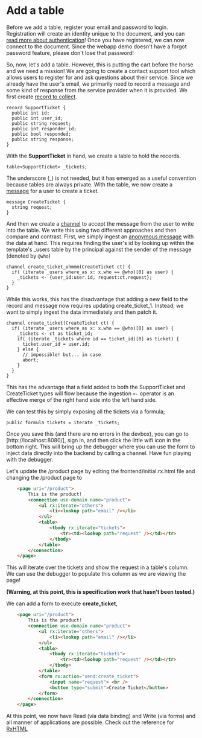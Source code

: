 # Add a table

Before we add a table, register your email and password to login. Registration will create an identity unique to the document, and you can [read more about authentication](/reference/auth.md#document)! Once you have registered, we can now connect to the document. Since the webapp demo doesn't have a forgot password feature, please don't lose that password!

So, now, let's add a table. However, this is putting the cart before the horse and we need a mission!
We are going to create a contact support tool which allows users to register for and ask questions about their service.
Since we already have the user's email, we primarily need to record a message and some kind of response from the service provider when it is provided.
We first create [record to collect](/guide/records.md).

```adama
record SupportTicket {
  public int id;
  public int user_id;
  public string request;
  public int responder_id;
  public bool responded;
  public string response;
}
```

With the **SupportTicket** in hand, we create a table to hold the records.

```adama
table<SupportTicket> _tickets;
```

The underscore (_) is not needed, but it has emerged as a useful convention because tables are always private. With the table, we now create a [message](/guide/messages.md) for a user to create a ticket.

```adama
message CreateTicket {
  string request;
}
```

And then we create a [channel](/guide/async.md) to accept the message from the user to write into the table.
We write this using two different approaches and then compare and contrast.
First, we simply ingest an [anonymous message](/guide/anonymous.md) with the data at hand.
This requires finding the user's id by looking up within the template's _users table by the principal against the sender of the message (denoted by ```@who```)

```adama
channel create_ticket_uhmmm(CreateTicket ct) {
  if( (iterate _users where_as x: x.who == @who)[0] as user) {
    _tickets <- {user_id:user.id, request:ct.request};
  }
}
```

While this works, this has the disadvantage that adding a new field to the record and message now requires updating create_ticket_1. Instead, we want to simply ingest the data immediately and then patch it.

```adama
channel create_ticket(CreateTicket ct) {
  if( (iterate _users where_as x: x.who == @who)[0] as user) {
    _tickets <- ct as ticket_id;
    if( (iterate _tickets where id == ticket_id)[0] as ticket) {
      ticket.user_id = user.id;
    } else {
      // impossible! but... in case
      abort;
    }
  }
}
```

This has the advantage that a field added to both the SupportTicket and CreateTicket types will flow because the ingestion ```<-``` operator is an effective merge of the right hand side into the left hand side.

We can test this by simply exposing all the tickets via a formula;

```adama
public formula tickets = iterate _tickets;
```

Once you save this (and there are no errors in the devbox), you can go to [http://localhost:8080/], sign in, and then click the little wifi icon in the bottom right.
This will bring up the debugger where you can use the form to inject data directly into the backend by calling a channel.
Have fun playing with the debugger.

Let's update the /product page by editing the frontend/initial.rx.html file and changing the /product page to

```html
    <page uri="/product">
        This is the product!
        <connection use-domain name="product">
            <ul rx:iterate="others">
                <li><lookup path="email" /></li>
            </ul>
            <table>
                <tbody rx:iterate="tickets">
                    <tr><td><lookup path="request" /></td></tr>
                </tbody>
            </table>
        </connection>
    </page>
```

This will iterate over the tickets and show the request in a table's column. We can use the debugger to populate this column as we are viewing the page!

**(Warning, at this point, this is specification work that hasn't been tested.)**

We can add a form to execute **create_ticket**, 

```html
    <page uri="/product">
        This is the product!
        <connection use-domain name="product">
            <ul rx:iterate="others">
                <li><lookup path="email" /></li>
            </ul>
            <table>
                <tbody rx:iterate="tickets">
                    <tr><td><lookup path="request" /></td></tr>
                </tbody>
            </table>
            <form rx:action="send:create_ticket">
                <input name="request"> <br />
                <button type="submit">Create Ticket</button>
            </form>
        </connection>
    </page>
```

At this point, we now have Read (via data binding) and Write (via forms) and all manner of applications are possible. Check out the reference for [RxHTML](/rxhtml/ref.md)